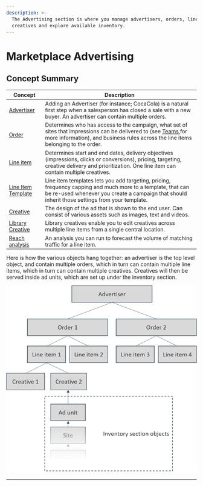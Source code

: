 ```yaml
---
description: >-
  The Advertising section is where you manage advertisers, orders, line items,
  creatives and explore available inventory.
---
```


# Marketplace Advertising

## Concept Summary

| Concept                                      | Description                                                                                                                                                                                                                                                     |
| -------------------------------------------- | --------------------------------------------------------------------------------------------------------------------------------------------------------------------------------------------------------------------------------------------------------------- |
| [Advertiser](advertisers.md)                 | Adding an Advertiser (for instance; CocaCola) is a natural first step when a salesperson has closed a sale with a new buyer. An advertiser can contain multiple orders.                                                                                         |
| [Order](orders.md)                           | Determines who has access to the campaign, what set of sites that impressions can be delivered to (see [Teams ](../../../../adnuntius-advertising/admin-ui/admin/#teams)for more information), and business rules across the line items belonging to the order. |
| [Line item](line-items.md)                   | Determines start and end dates, delivery objectives (impressions, clicks or conversions), pricing, targeting, creative delivery and prioritization. One line item can contain multiple creatives.                                                               |
| [Line Item Template](line-item-templates.md) | Line item templates lets you add targeting, pricing, frequency capping and much more to a template, that can be re-used whenever you create a campaign that should inherit those settings from your template.                                                   |
| [Creative](creatives.md)                     | The design of the ad that is shown to the end user. Can consist of various assets such as images, text and videos.                                                                                                                                              |
| [Library Creative](library-creative.md)      | Library creatives enable you to edit creatives across multiple line items from a single central location.                                                                                                                                                       |
| [Reach analysis](reach-analysis.md)          | An analysis you can run to forecast the volume of matching traffic for a line item.                                                                                                                                                                             |

Here is how the various objects hang together: an advertiser is the top level object, and contain multiple orders, which in turn can contain multiple line items, which in turn can contain multiple creatives. Creatives will then be served inside ad units, which are set up under the inventory section.

![The hierarchy of the objects under Advertising, and how the connect to ad units.](../../../../.gitbook/assets/advertising-hierarchy.png)

***
